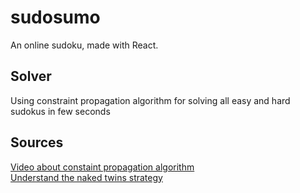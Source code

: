 # sudosumo
An online sudoku, made with React.

## Solver
Using constraint propagation algorithm for solving all easy and hard sudokus in few seconds
## Sources
[Video about constaint propagation algorithm](https://www.youtube.com/watch?v=A_5Hh8xdLFQ)  
[Understand the naked twins strategy](https://www.youtube.com/watch?v=dCf1b3ZeKdg)
